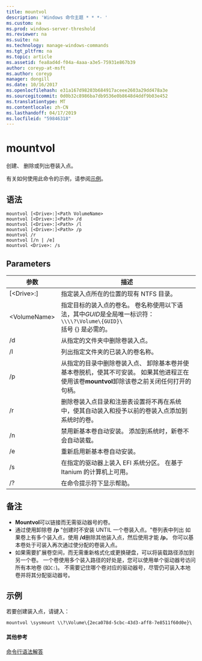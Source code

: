 ```yaml
---
title: mountvol
description: 'Windows 命令主题 * * *- '
ms.custom: na
ms.prod: windows-server-threshold
ms.reviewer: na
ms.suite: na
ms.technology: manage-windows-commands
ms.tgt_pltfrm: na
ms.topic: article
ms.assetid: fea8ad4d-f04a-4aaa-a3e5-75931e867b39
author: coreyp-at-msft
ms.author: coreyp
manager: dongill
ms.date: 10/16/2017
ms.openlocfilehash: e31a167d98203b684917aceee2603a29dd478a3e
ms.sourcegitcommit: 0d0b32c8986ba7db9536e0b8648d4ddf9b03e452
ms.translationtype: MT
ms.contentlocale: zh-CN
ms.lasthandoff: 04/17/2019
ms.locfileid: "59846318"
---
```

# <a name="mountvol"></a>mountvol



创建、 删除或列出卷装入点。

有关如何使用此命令的示例，请参阅[示例](#BKMK_examples)。

## <a name="syntax"></a>语法

```
mountvol [<Drive>:]<Path VolumeName>
mountvol [<Drive>:]<Path> /d
mountvol [<Drive>:]<Path> /l
mountvol [<Drive>:]<Path> /p
mountvol /r
mountvol [/n | /e]
mountvol <Drive>: /s
```

## <a name="parameters"></a>Parameters

|参数|描述|
|---------|-----------|
|[\<Drive>:]<Path>|指定装入点所在的位置的现有 NTFS 目录。|
|\<VolumeName>|指定目标的装入点的卷名。 卷名称使用以下语法，其中*GUID*是全局唯一标识符：</br>`\\\\?\Volume\{GUID}\`</br>括号 {} 是必需的。|
|/d|从指定的文件夹中删除卷装入点。|
|/l|列出指定文件夹的已装入的卷名称。|
|/p|从指定的目录中删除卷装入点、 卸除基本卷并使基本卷脱机，使其不可安装。 如果其他进程正在使用该卷**mountvol**卸除该卷之前关闭任何打开的句柄。|
|/r|删除卷装入点目录和注册表设置将不再在系统中，使其自动装入和授予以前的卷装入点添加到系统时的卷。|
|/n|禁用新基本卷自动安装。 添加到系统时，新卷不会自动装载。|
|/e|重新启用新基本卷自动安装。|
|/s|在指定的驱动器上装入 EFI 系统分区。 在基于 Itanium 的计算机上可用。|
|/?|在命令提示符下显示帮助。|

## <a name="remarks"></a>备注

-   **Mountvol**可以链接而无需驱动器号的卷。
-   通过使用卸除卷 **/p** "创建时不安装 UNTIL 一个卷装入点。"卷列表中列出 如果卷上有多个装入点，使用 **/d**删除其他装入点，然后使用才能 **/p**。 你可以基本卷处于可装入再次通过使分配的卷装入点。
-   如果需要扩展卷空间，而无需重新格式化或更换硬盘，可以将装载路径添加到另一个卷。 一个卷使用多个装入路径的好处是，您可以使用单个驱动器号访问所有本地卷 (如`C:`)。 不需要记住哪个卷对应的驱动器号，尽管仍可装入本地卷并将其分配驱动器号。

## <a name="BKMK_examples"></a>示例

若要创建装入点，请键入：
```
mountvol \sysmount \\?\Volume\{2eca078d-5cbc-43d3-aff8-7e8511f60d0e}\
```

#### <a name="additional-references"></a>其他参考

[命令行语法解答](command-line-syntax-key.md)